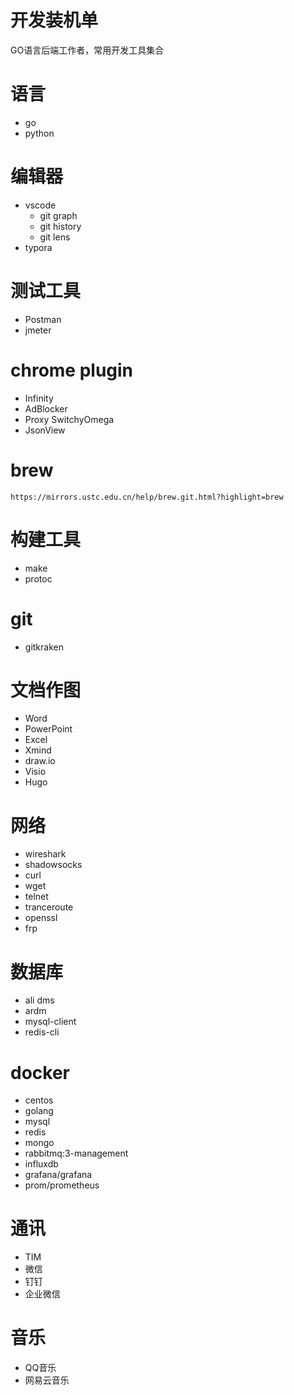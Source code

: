 # 开发装机单
GO语言后端工作者，常用开发工具集合

# 语言
- go
- python

# 编辑器
- vscode
  - git graph
  - git history
  - git lens
- typora
  
# 测试工具
- Postman
- jmeter

# chrome plugin
- Infinity
- AdBlocker
- Proxy SwitchyOmega
- JsonView

# brew
```
https://mirrors.ustc.edu.cn/help/brew.git.html?highlight=brew
```

# 构建工具
- make
- protoc

# git
- gitkraken
  
# 文档作图
- Word
- PowerPoint
- Excel
- Xmind
- draw.io
- Visio
- Hugo
   
# 网络
- wireshark
- shadowsocks
- curl
- wget
- telnet
- tranceroute
- openssl
- frp

# 数据库
- ali dms
- ardm
- mysql-client
- redis-cli

# docker
- centos
- golang
- mysql
- redis
- mongo
- rabbitmq:3-management
- influxdb
- grafana/grafana
- prom/prometheus

# 通讯
- TIM
- 微信
- 钉钉
- 企业微信

# 音乐
- QQ音乐
- 网易云音乐

